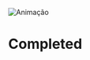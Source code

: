 

![Animação](https://user-images.githubusercontent.com/83568294/134257324-581be59d-f7ca-471a-82aa-95258bffb111.gif)


# Completed

